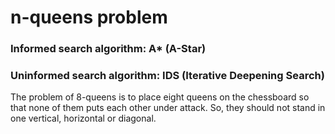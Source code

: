 # n-queens problem
### **Informed search algorithm:** A* (A-Star)
### **Uninformed search algorithm:** IDS (Iterative Deepening Search)
The problem of 8-queens is to place eight queens on the chessboard so that none of them puts each other under attack. So, they should not stand in one vertical, horizontal or diagonal. 
